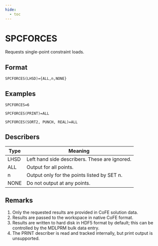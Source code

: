 ```yaml
---
hide:
  - toc
---
```

# SPCFORCES
Requests single-point constraint loads.

## Format
`SPCFORCES(LHSD)={ALL,n,NONE}`

## Examples
`SPCFORCES=6`

`SPCFORCES(PRINT)=ALL`

`SPCFORCES(SORT2, PUNCH, REAL)=ALL`


## Describers
| Type       | Meaning  |
| ---------- | -------- |
| LHSD       | Left hand side describers. These are ignored.      |
| ALL        | Output for all points.                             |
| n          | Output only for the points listed by SET n.        |
| NONE       | Do not output at any points.                       |

## Remarks
1. Only the requested results are provided in CoFE solution data.
2. Results are passed to the workspace in native CoFE format.
3. Results are written to hard disk in HDF5 format by default; this can be controlled by the MDLPRM bulk data entry.
4. The PRINT describer is read and tracked internally, but print output is unsupported. 
